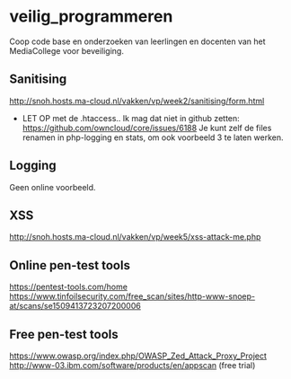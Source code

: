 # veilig_programmeren
Coop code base en onderzoeken van leerlingen en docenten van het MediaCollege voor beveiliging.


## Sanitising
http://snoh.hosts.ma-cloud.nl/vakken/vp/week2/sanitising/form.html

 - LET OP met de .htaccess.. Ik mag dat niet in github zetten: https://github.com/owncloud/core/issues/6188 Je kunt zelf de files renamen in php-logging en stats, om ook voorbeeld 3 te laten werken.

## Logging
Geen online voorbeeld.

## XSS
http://snoh.hosts.ma-cloud.nl/vakken/vp/week5/xss-attack-me.php

## Online pen-test tools
https://pentest-tools.com/home
https://www.tinfoilsecurity.com/free_scan/sites/http-www-snoep-at/scans/se1509413723207200006

## Free pen-test tools
https://www.owasp.org/index.php/OWASP_Zed_Attack_Proxy_Project
http://www-03.ibm.com/software/products/en/appscan (free trial)
